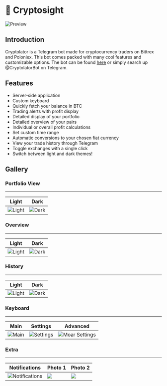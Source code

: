 # 🤖 Cryptosight
![Preview](https://i.imgur.com/UAX84hU.png)

## Introduction
Cryptolator is a Telegram bot made for cryptocurrency traders on Bittrex and Poloniex. This bot comes packed with many cool features and customizable options.
The bot can be found [here](http://t.me/CryptolatorBot) or simply search up @CryptolatorBot on Telegram.

## Features
* Server-side application
* Custom keyboard
* Quickly fetch your balance in BTC
* Trading alerts with profit display
* Detailed display of your portfolio
* Detailed overview of your pairs
* Individual or overall profit calculations
* Set custom time range
* Automatic conversions to your chosen fiat currency
* View your trade history through Telegram
* Toggle exchanges with a single click
* Switch between light and dark themes!

## Gallery

### Portfolio View
---
| Light | Dark |
|----|----|
|![Light](https://i.imgur.com/IWfjNzV.jpg)|![Dark](https://i.imgur.com/Ggpj0Hs.jpg)|

### Overview
---
| Light | Dark |
|----|----|
|![Light](https://i.imgur.com/4hoFBRp.jpg)|![Dark](https://i.imgur.com/nM8cGoE.jpg)|

### History
---
| Light | Dark |
|----|----|
|![Light](https://i.imgur.com/HAnZz9S.jpg)|![Dark](https://i.imgur.com/5BLU1uR.jpg)|

### Keyboard
---
| Main | Settings | Advanced |
|----|----|----|
|![Main](https://i.imgur.com/qr24zp3.png)|![Settings](https://i.imgur.com/dKurh3X.png)|![Moar Settings](https://i.imgur.com/DUPVrY1.png)|

### Extra
---
| Notifications | Photo 1 | Photo 2 |
|----|----|----|
|![Notifications](https://i.imgur.com/kovkI6S.jpg)|![](https://i.imgur.com/SUfehzg.jpg)|![](https://i.imgur.com/EQfE4au.jpg)|
